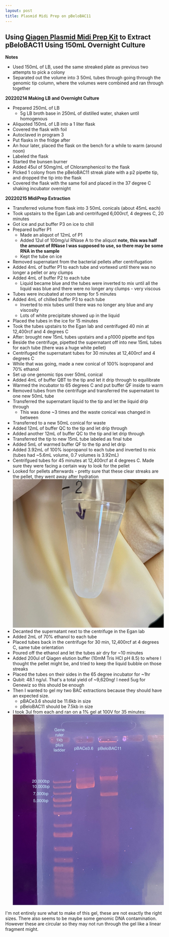 ```yaml
---
layout: post
title: Plasmid Midi Prep on pBeloBAC11
---
```


## Using [Qiagen Plasmid Midi Prep Kit](https://www.qiagen.com/us/products/discovery-and-translational-research/dna-rna-purification/dna-purification/plasmid-dna/qiagen-plasmid-kits/) to Extract pBeloBAC11 Using 150mL Overnight Culture

**Notes**
- Used 150mL of LB, used the same streaked plate as previous two attempts to pick a colony
- Separated out the volume into 3 50mL tubes through going through the genomic tip column, where the volumes were combined and ran through together

**20220214 Making LB and Overnight Culture**
- Prepared 250mL of LB
  - 5g LB broth base in 250mL of distilled water, shaken until homogenous
- Aliquoted 150mL of LB into a 1 liter flask
- Covered the flask with foil
- Autoclaved in program 3
- Put flasks in the fridge after
- An hour later, placed the flask on the bench for a while to warm (around noon)
- Labeled the flask
- Started the bunsen burner
- Added 45ul of 50mg/mL of Chloramphenicol to the flask
- Picked 1 colony from the pBeloBAC11 streak plate with a p2 pipette tip, and dropped the tip into the flask
- Covered the flask with the same foil and placed in the 37 degree C shaking incubator overnight

**20220215 MidiPrep Extraction**
- Transferred volume from flask into 3 50mL conicals (about 45mL each)
- Took upstairs to the Egan Lab and centrifuged 6,000rcf, 4 degrees C, 20 minutes
- Got ice and put buffer P3 on ice to chill
- Prepared buffer P1
  - Made an aliquot of 12mL of P1
  - Added 12ul of 100mg/ul RNase A to the aliquot **note, this was half the amount of RNase I was supposed to use, so there may be some RNA in the sample**
  - Kept the tube on ice
- Removed supernatant from the bacterial pellets after centrifugation
- Added 4mL of buffer P1 to each tube and vortexed until there was no longer a pellet or any clumps
- Added 4mL of buffer P2 to each tube
  - Liquid became blue and the tubes were inverted to mix until all the liquid was blue and there were no longer any clumps - very viscous
- Tubes were incubated at room temp for 5 minutes
- Added 4mL of chilled buffer P3 to each tube
  - Inverted to mix tubes until there was no longer any blue and any viscosity
  - Lots of white precipitate showed up in the liquid
- Placed the tubes in the ice for 15 minutes
- Took the tubes upstairs to the Egan lab and centrifuged 40 min at 12,400rcf and 4 degrees C
- After: brought new 15mL tubes upstairs and a p1000 pipette and tips
- Beside the centrifuge, pipetted the supernatant off into new 15mL tubes for each tube (there was a huge white pellet)
- Centrifuged the supernatant tubes for 30 minutes at 12,400rcf and 4 degrees C
- While that was going, made a new conical of 100% isopropanol and 70% ethanol
- Set up one genomic tips over 50mL conical
- Added 4mL of buffer QBT to the tip and let it drip through to equilibrate
- Warmed the incubator to 65 degrees C and put buffer QF inside to warm
- Removed tubes from the centrifuge and transferred the supernatant to one new 50mL tube
- Transferred the supernatant liquid to the tip and let the liquid drip through
  - This was done ~3 times and the waste conical was changed in between
- Transferred to a new 50mL conical for waste
- Added 12mL of buffer QC to the tip and let drip through
- Added another 12mL of buffer QC to the tip and let drip through
- Transferred the tip to new 15mL tube labeled as final tube
- Added 5mL of warmed buffer QF to the tip and let drip
- Added 3.92mL of 100% isopropanol to each tube and inverted to mix (tubes had ~5.6mL volume, 0.7 volumes is 3.92mL)
- Centrifgued tubes for 45 minutes at 12,400rcf at 4 degrees C. Made sure they were facing a certain way to look for the pellet
- Looked for pellets afterwards - pretty sure that these clear streaks are the pellet, they went away after hydration
![](https://raw.githubusercontent.com/meschedl/Unckless-Lab-Notebook-Maggie/master/images/20220222-pellet.jpeg)
- Decanted the supernatant next to the centrifuge in the Egan lab
- Added 2mL of 70% ethanol to each tube
- Placed tubes back in the centrifuge for 30 min, 12,400rcf at 4 degrees C, same tube orientation
- Poured off the ethanol and let the tubes air dry for ~10 minutes
- Added 200ul of Qiagen elution buffer (10mM Tris HCl pH 8.5) to where I thought the pellet might be, and tried to keep the liquid bubble on those streaks
- Placed the tubes on their sides in the 65 degree incubator for ~1hr
- Qubit: 48.1 ng/ul. That's a total yield of ~9,620ng! I need 5ug for Genewiz so this should be enough
- Then I wanted to gel my two BAC extractions because they should have an expected size.
  - pBACe3.6 should be 11.6kb in size
  - pBeloBAC11 should be 7.5kb in size
- I took 3ul from each and ran on a 1% gel at 100V for 35 minutes:
![](https://raw.githubusercontent.com/meschedl/Unckless-Lab-Notebook-Maggie/master/images/20220223-bac-gel.jpeg)

I'm not entirely sure what to make of this gel, these are not exactly the right sizes. There also seems to be maybe some genomic DNA contamination. However these are circular so they may not run through the gel like a linear fragment might. 

